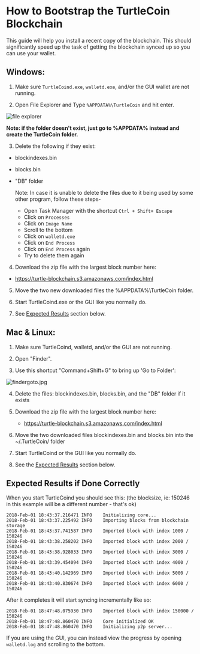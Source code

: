 # How to Bootstrap the TurtleCoin Blockchain

This guide will help you install a recent copy of the blockchain. This should significantly speed up the task of getting the blockchain synced up so you can use your wallet.

## Windows:
1. Make sure `TurtleCoind.exe`, `walletd.exe`, and/or the GUI wallet are not running.

2. Open File Explorer and Type `%APPDATA%\TurtleCoin` and hit enter.

![file explorer](https://github.com/turtlecoin/turtlecoin-wiki/blob/master/images/file_explorer.jpg)

**Note: if the folder doesn't exist, just go to %APPDATA% instead and create the TurtleCoin folder.**

3. Delete the following if they exist:

 * blockindexes.bin
 * blocks.bin
 * "DB" folder
 
    Note: In case it is unable to delete the files due to it being used by some other program, follow these steps-
    - Open Task Manager with the shortcut `Ctrl + Shift+ Escape`
    - Click on `Processes`
    - Click on `Image Name`
    - Scroll to the bottom
    - Click on `walletd.exe`
    - Click on `End Process`
    - Click on `End Process` again
    - Try to delete them again


4. Download the zip file with the largest block number here:

 * https://turtle-blockchain.s3.amazonaws.com/index.html

5. Move the two new downloaded files the %APPDATA%\TurtleCoin folder.

6. Start TurtleCoind.exe or the GUI like you normally do.

7. See [Expected Results](#ExpectedResults) section below.



## Mac & Linux:
1. Make sure TurtleCoind, walletd, and/or the GUI are not running.

2. Open "Finder".

3. Use this shortcut "Command+Shift+G" to bring up 'Go to Folder':

![findergoto.jpg](https://github.com/turtlecoin/turtlecoin-wiki/blob/master/images/findergoto.jpg)

4. Delete the files: blockindexes.bin, blocks.bin, and the "DB" folder if it exists

5. Download the zip file with the largest block number here:
	* https://turtle-blockchain.s3.amazonaws.com/index.html
	
6. Move the two downloaded files blockindexes.bin and blocks.bin into the  ~/.TurtleCoin/ folder

7. Start TurtleCoind or the GUI like you normally do.

8. See the [Expected Results](#ExpectedResults) section below.

## Expected Results if Done Correctly <a name="ExpectedResults"></a>

When you start TurtleCoind you should see this:
(the blocksize, ie: 150246 in this example will be a different number - that's ok)
```
2018-Feb-01 18:43:37.216471 INFO    Initializing core...
2018-Feb-01 18:43:37.225492 INFO    Importing blocks from blockchain storage
2018-Feb-01 18:43:37.741587 INFO    Imported block with index 1000 / 150246
2018-Feb-01 18:43:38.258202 INFO    Imported block with index 2000 / 150246
2018-Feb-01 18:43:38.928033 INFO    Imported block with index 3000 / 150246
2018-Feb-01 18:43:39.454094 INFO    Imported block with index 4000 / 150246
2018-Feb-01 18:43:40.142969 INFO    Imported block with index 5000 / 150246
2018-Feb-01 18:43:40.830674 INFO    Imported block with index 6000 / 150246
```

After it completes it will start syncing incrementally like so:
```
2018-Feb-01 18:47:48.075930 INFO    Imported block with index 150000 / 150246
2018-Feb-01 18:47:48.860470 INFO    Core initialized OK
2018-Feb-01 18:47:48.860470 INFO    Initializing p2p server...
```

If you are using the GUI, you can instead view the progress by opening `walletd.log` and scrolling to the bottom.
